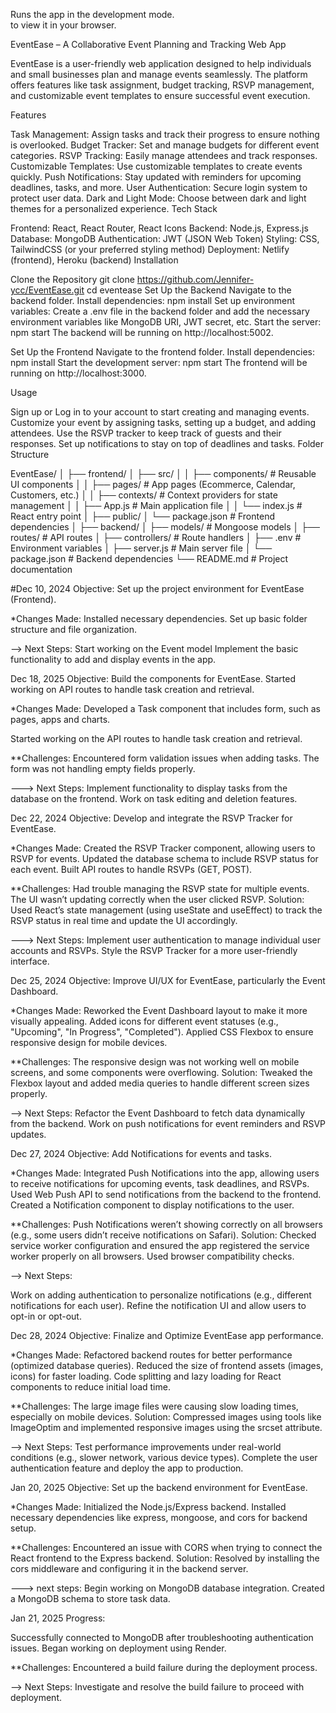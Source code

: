 
Runs the app in the development mode.\
to view it in your browser.

EventEase – A Collaborative Event Planning and Tracking Web App

EventEase is a user-friendly web application designed to help individuals and small businesses plan and manage events seamlessly. The platform offers features like task assignment, budget tracking, RSVP management, and customizable event templates to ensure successful event execution.

Features

Task Management: Assign tasks and track their progress to ensure nothing is overlooked.
Budget Tracker: Set and manage budgets for different event categories.
RSVP Tracking: Easily manage attendees and track responses.
Customizable Templates: Use customizable templates to create events quickly.
Push Notifications: Stay updated with reminders for upcoming deadlines, tasks, and more.
User Authentication: Secure login system to protect user data.
Dark and Light Mode: Choose between dark and light themes for a personalized experience.
Tech Stack

Frontend: React, React Router, React Icons
Backend: Node.js, Express.js
Database: MongoDB
Authentication: JWT (JSON Web Token)
Styling: CSS, TailwindCSS (or your preferred styling method)
Deployment: Netlify (frontend), Heroku (backend)
Installation

Clone the Repository
git clone https://github.com/Jennifer-ycc/EventEase.git
cd eventease
Set Up the Backend
Navigate to the backend folder.
Install dependencies:
npm install
Set up environment variables:
Create a .env file in the backend folder and add the necessary environment variables like MongoDB URI, JWT secret, etc.
Start the server:
npm start
The backend will be running on http://localhost:5002.

Set Up the Frontend
Navigate to the frontend folder.
Install dependencies:
npm install
Start the development server:
npm start
The frontend will be running on http://localhost:3000.

Usage

Sign up or Log in to your account to start creating and managing events.
Customize your event by assigning tasks, setting up a budget, and adding attendees.
Use the RSVP tracker to keep track of guests and their responses.
Set up notifications to stay on top of deadlines and tasks.
Folder Structure

EventEase/
│
├── frontend/
│   ├── src/
│   │   ├── components/         # Reusable UI components
│   │   ├── pages/              # App pages (Ecommerce, Calendar, Customers, etc.)
│   │   ├── contexts/           # Context providers for state management
│   │   ├── App.js              # Main application file
│   │   └── index.js            # React entry point
│   ├── public/
│   └── package.json            # Frontend dependencies
│
├── backend/
│   ├── models/                 # Mongoose models
│   ├── routes/                 # API routes
│   ├── controllers/            # Route handlers
│   ├── .env                   # Environment variables
│   ├── server.js              # Main server file
│   └── package.json           # Backend dependencies
└── README.md                   # Project documentation


#Dec 10, 2024
Objective: Set up the project environment for EventEase (Frontend).

*Changes Made:
Installed necessary dependencies.
Set up basic folder structure and file organization.

--> Next Steps:
Start working on the Event model 
Implement the basic functionality to add and display events in the app.


Dec 18, 2025
Objective: Build the components for EventEase.
Started working on API routes to handle task creation and retrieval.

*Changes Made:
Developed a Task component that includes form, such as pages, apps and charts.

Started working on the API routes to handle task creation and retrieval.

**Challenges:
Encountered form validation issues when adding tasks. The form was not handling empty fields properly.

---> Next Steps:
Implement functionality to display tasks from the database on the frontend.
Work on task editing and deletion features.


Dec 22, 2024
Objective: Develop and integrate the RSVP Tracker for EventEase.

*Changes Made:
Created the RSVP Tracker component, allowing users to RSVP for events.
Updated the database schema to include RSVP status for each event.
Built API routes to handle RSVPs (GET, POST).

**Challenges:
Had trouble managing the RSVP state for multiple events. The UI wasn’t updating correctly when the user clicked RSVP.
Solution: Used React’s state management (using useState and useEffect) to track the RSVP status in real time and update the UI accordingly.

---> Next Steps:
Implement user authentication to manage individual user accounts and RSVPs.
Style the RSVP Tracker for a more user-friendly interface.

Dec 25, 2024
Objective: Improve UI/UX for EventEase, particularly the Event Dashboard.

*Changes Made:
Reworked the Event Dashboard layout to make it more visually appealing.
Added icons for different event statuses (e.g., "Upcoming", "In Progress", "Completed").
Applied CSS Flexbox to ensure responsive design for mobile devices.

**Challenges:
The responsive design was not working well on mobile screens, and some components were overflowing.
Solution: Tweaked the Flexbox layout and added media queries to handle different screen sizes properly.

--> Next Steps:
Refactor the Event Dashboard to fetch data dynamically from the backend.
Work on push notifications for event reminders and RSVP updates.

Dec 27, 2024
Objective: Add Notifications for events and tasks.

*Changes Made:
Integrated Push Notifications into the app, allowing users to receive notifications for upcoming events, task deadlines, and RSVPs.
Used Web Push API to send notifications from the backend to the frontend.
Created a Notification component to display notifications to the user.

**Challenges:
Push Notifications weren’t showing correctly on all browsers (e.g., some users didn’t receive notifications on Safari).
Solution: Checked service worker configuration and ensured the app registered the service worker properly on all browsers. Used browser compatibility checks.

--> Next Steps:

Work on adding authentication to personalize notifications (e.g., different notifications for each user).
Refine the notification UI and allow users to opt-in or opt-out.


Dec 28, 2024
Objective: Finalize and Optimize EventEase app performance.

*Changes Made:
Refactored backend routes for better performance (optimized database queries).
Reduced the size of frontend assets (images, icons) for faster loading.
Code splitting and lazy loading for React components to reduce initial load time.

**Challenges:
The large image files were causing slow loading times, especially on mobile devices.
Solution: Compressed images using tools like ImageOptim and implemented responsive images using the srcset attribute.

--> Next Steps:
Test performance improvements under real-world conditions (e.g., slower network, various device types).
Complete the user authentication feature and deploy the app to production.

Jan 20, 2025 
Objective: Set up the backend environment for EventEase.

*Changes Made:
Initialized the Node.js/Express backend.
Installed necessary dependencies like express, mongoose, and cors for backend setup.

**Challenges:
Encountered an issue with CORS when trying to connect the React frontend to the Express backend.
    Solution: Resolved by installing the cors middleware and configuring it in the backend server.

---> next steps:
Begin working on MongoDB database integration.
Created a MongoDB schema to store task data.

Jan 21, 2025
Progress:

Successfully connected to MongoDB after troubleshooting authentication issues.
Began working on deployment using Render.

**Challenges:
Encountered a build failure during the deployment process.

--> Next Steps:
Investigate and resolve the build failure to proceed with deployment.

